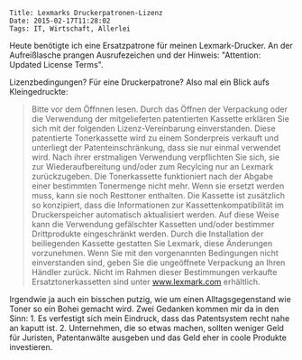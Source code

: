 	Title: Lexmarks Druckerpatronen-Lizenz
	Date: 2015-02-17T11:28:02
	Tags: IT, Wirtschaft, Allerlei

Heute benötigte ich eine Ersatzpatrone für meinen
Lexmark-Drucker. An der Aufreißlasche prangen Ausrufezeichen und der
Hinweis: "Attention: Updated License Terms".

Lizenzbedingungen? Für eine Druckerpatrone? Also mal ein Blick aufs
Kleingedruckte:

> Bitte vor dem Öffnnen lesen. Durch das Öffnen der Verpackung oder
> die Verwendung der mitgelieferten patentierten Kassette erklären Sie
> sich mit der folgenden Lizenz-Vereinbarung einverstanden. Diese
> patentierte Tonerkassette wird zu einem Sonderpreis verkauft und
> unterliegt der Patenteinschränkung, dass sie nur einmal verwendet
> wird. Nach ihrer erstmaligen Verwendung verpflichten Sie sich, sie
> zur Wiederaufbereitung und/oder zum Recylcing nur an Lexmark
> zurückzugeben. Die Tonerkassette funktioniert nach der Abgabe einer
> bestimmten Tonermenge nicht mehr. Wenn sie ersetzt werden muss, kann
> sie noch Resttoner enthalten. Die Kassette ist zusätzlich so
> konzipiert, dass die Informationen zur Kassettenkompatibilität im
> Druckerspeicher automatisch aktualisiert werden. Auf diese Weise
> kann die Verwendung gefälschter Kassetten und/oder bestimmer
> Drittprodukte eingeschränkt werden. Durch die Installation der
> beiliegenden Kassette gestatten Sie Lexmark, diese Änderungen
> vorzunehmen. Wenn Sie mit den vorgenannten Bedingungen nicht
> einverstanden sind, geben Sie die ungeöffnete Verpackung an Ihren
> Händler zurück. Nicht im Rahmen dieser Bestimmungen verkaufte
> Ersatztonerkassetten sind unter www.lexmark.com erhältlich.

Irgendwie ja auch ein bisschen putzig, wie um einen Alltagsgegenstand
wie Toner so ein Bohei gemacht wird. Zwei Gedanken kommen mir da in
den Sinn: 1. Es verfestigt sich mein Eindruck, dass das Patentsystem
recht nahe an kaputt ist. 2. Unternehmen, die so etwas machen, sollten
weniger Geld für Juristen, Patentanwälte ausgeben und das Geld eher in
coole Produkte investieren.
